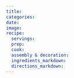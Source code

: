 ```yaml
---
title:
categories:
date:
image:
recipe:
  servings:
  prep:
  cook:
  assembly & decoration:
  ingredients_markdown:
  directions_markdown:
---
```

